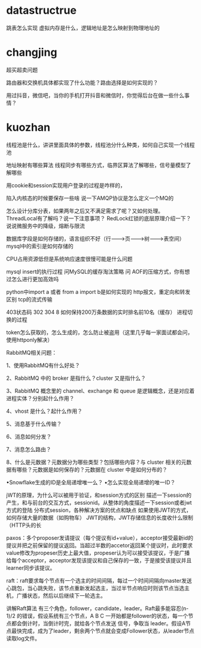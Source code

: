 # datastructrue
跳表怎么实现
虚拟内存是什么，逻辑地址是怎么映射到物理地址的

# changjing

超买超卖问题

路由器和交换机具体都实现了什么功能？路由选择是如何实现的？

用过抖音，微信吧，当你的手机打开抖音和微信时，你觉得后台在做一些什么事情？

# kuozhan

线程池是什么，讲讲里面具体的参数，线程池分什么种类，如何自己实现一个线程池

地址映射有哪些算法
线程同步有哪些方式，临界区算法了解哪些，信号量模型了解哪些


用cookie和session实现用户登录的过程是咋样的，

陷入内核态的时候要保存一些啥
说一下AMQP协议是怎么定义一个MQ的

怎么设计分库分表，如果两年之后又不满足需求了呢？又如何处理。
ThreadLocal有了解吗？说一下注意事项？
RedLock红锁的底层原理介绍一下？
说说微服务中的降级，熔断与限流



数据库字段是如何存储的，语言组织不好（行--->页--->树--->表空间）
mysql中的索引是如何存储的

CPU占用资源低但是系统响应速度很慢可能是什么问题

mysql insert的执行过程
问MySQL的缓存淘汰策略
问 AOF的压缩方式，你有想过怎么进行更加高效吗

python中import a 或者  from a import  b是如何实现的
 http报文，重定向和转发区别
tcp的流式传输

403状态码  302  304
8 如何保持200万条数据的实时排名前10名（缓存）
进程切换的过程

token怎么获取的，怎么生成的，怎么防止被盗用（这里几乎每一家面试都会问，使用httponly解决）





RabbitMQ相关问题：

1、使用RabbitMQ有什么好处？

2、RabbitMQ 中的 broker 是指什么？cluster 又是指什么？

3、RabbitMQ 概念里的 channel、exchange 和 queue 是逻辑概念，还是对应着进程实体？分别起什么作用？

4、vhost 是什么？起什么作用？

5、消息基于什么传输？

6、消息如何分发？

7、消息怎么路由？

8、什么是元数据？元数据分为哪些类型？包括哪些内容？与 cluster 相关的元数据有哪些？元数据是如何保存的？元数据在 cluster 中是如何分布的？

•Snowflake生成的ID是全局递增唯一么？
•怎么实现全局递增的唯一ID？

jWT的原理，为什么可以被用于验证，和session方式的区别
描述一下session的产生，和与前台的交互方式，sessionid。从整体的角度描述一下session或者jwt方式的登陆
分布式session，各种解决方案的优点和缺点
如果使用JWT的方式，如何存储大量的数据（如购物车）
JWT的结构，JWT存储信息的长度收什么限制（HTTP头的长


paxos：多个proposer发请提议（每个提议有id+value），acceptor接受最新id的提议并把之前保留的提议返回。当超过半数的accetor返回某个提议时，此时要求value修改为propeser历史上最大值，propeser认为可以接受该提议，于是广播给每个acceptor，acceptor发现该提议和自己保存的一致，于是接受该提议并且learner同步该提议。

raft：raft要求每个节点有一个选主的时间间隔，每过一个时间间隔向master发送心跳包，当心跳失败，该节点重新发起选主，当过半节点响应时则该节点当选主机，广播状态，然后以后继续下一轮选主。

讲解Raft算法 有三个角色，follower，candidate，leader。Raft最多能容忍(n-1)/2 的错误，假设系统有三个节点，A B C 一开始都是follower的状态，每一个节点都会倒计时，当倒计时完，就给各个节点发送 信号，争取当 leader。假设A节点最快完成，成为了leader，剩余两个节点就会变成Follower状态，从leader节点读取log文件。